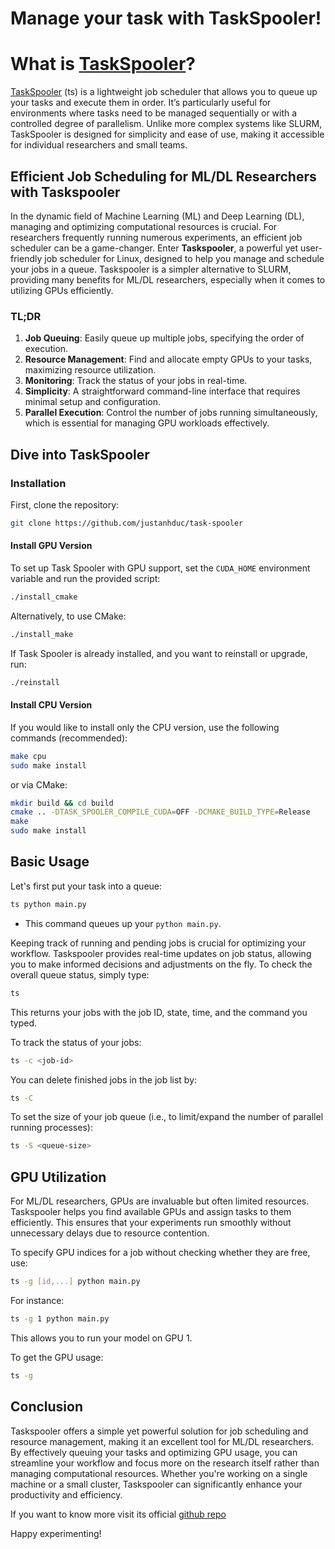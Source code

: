 # Manage your task with TaskSpooler!



# What is [TaskSpooler](https://github.com/justanhduc/task-spooler)?

[TaskSpooler](https://github.com/justanhduc/task-spooler) (ts) is a lightweight job scheduler that allows you to queue up your tasks and execute them in order. It’s particularly useful for environments where tasks need to be managed sequentially or with a controlled degree of parallelism. Unlike more complex systems like SLURM, TaskSpooler is designed for simplicity and ease of use, making it accessible for individual researchers and small teams.

## Efficient Job Scheduling for ML/DL Researchers with Taskspooler
In the dynamic field of Machine Learning (ML) and Deep Learning (DL), managing and optimizing computational resources is crucial. For researchers frequently running numerous experiments, an efficient job scheduler can be a game-changer. Enter **Taskspooler**, a powerful yet user-friendly job scheduler for Linux, designed to help you manage and schedule your jobs in a queue. Taskspooler is a simpler alternative to SLURM, providing many benefits for ML/DL researchers, especially when it comes to utilizing GPUs efficiently.

### TL;DR
1. **Job Queuing**: Easily queue up multiple jobs, specifying the order of execution.
2. **Resource Management**: Find and allocate empty GPUs to your tasks, maximizing resource utilization.
3. **Monitoring**: Track the status of your jobs in real-time.
4. **Simplicity**: A straightforward command-line interface that requires minimal setup and configuration.
5. **Parallel Execution**: Control the number of jobs running simultaneously, which is essential for managing GPU workloads effectively.

## Dive into TaskSpooler

### Installation

First, clone the repository:

```sh
git clone https://github.com/justanhduc/task-spooler
```

#### Install GPU Version

To set up Task Spooler with GPU support, set the `CUDA_HOME` environment variable and run the provided script:

```sh
./install_cmake
```

Alternatively, to use CMake:

```sh
./install_make
```

If Task Spooler is already installed, and you want to reinstall or upgrade, run:

```sh
./reinstall
```

#### Install CPU Version

If you would like to install only the CPU version, use the following commands (recommended):

```sh
make cpu
sudo make install
```

or via CMake:

```sh
mkdir build && cd build
cmake .. -DTASK_SPOOLER_COMPILE_CUDA=OFF -DCMAKE_BUILD_TYPE=Release
make
sudo make install
```

## Basic Usage

Let's first put your task into a queue:

```sh
ts python main.py
```

- This command queues up your `python main.py`.

Keeping track of running and pending jobs is crucial for optimizing your workflow. Taskspooler provides real-time updates on job status, allowing you to make informed decisions and adjustments on the fly. To check the overall queue status, simply type:

```sh
ts
```

This returns your jobs with the job ID, state, time, and the command you typed.

To track the status of your jobs:

```sh
ts -c <job-id>
```

You can delete finished jobs in the job list by:

```sh
ts -C
```

To set the size of your job queue (i.e., to limit/expand the number of parallel running processes):

```sh
ts -S <queue-size>
```

## GPU Utilization
For ML/DL researchers, GPUs are invaluable but often limited resources. Taskspooler helps you find available GPUs and assign tasks to them efficiently. This ensures that your experiments run smoothly without unnecessary delays due to resource contention.

To specify GPU indices for a job without checking whether they are free, use:

```sh
ts -g [id,...] python main.py
```

For instance:

```sh
ts -g 1 python main.py
```

This allows you to run your model on GPU 1.

To get the GPU usage:

```sh
ts -g
```

## Conclusion

Taskspooler offers a simple yet powerful solution for job scheduling and resource management, making it an excellent tool for ML/DL researchers. By effectively queuing your tasks and optimizing GPU usage, you can streamline your workflow and focus more on the research itself rather than managing computational resources. Whether you're working on a single machine or a small cluster, Taskspooler can significantly enhance your productivity and efficiency.

If you want to know more visit its official [github repo](https://github.com/justanhduc/task-spooler?tab=readme-ov-file)

Happy experimenting!

